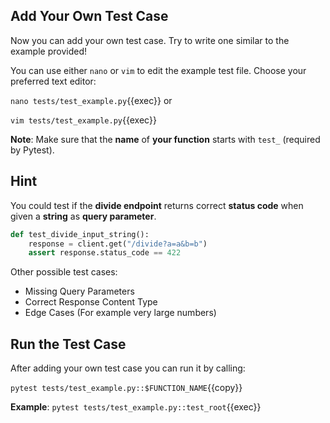 ## Add Your Own Test Case
Now you can add your own test case. Try to write one similar to the example provided! 

You can use either `nano` or `vim` to edit the example test file. Choose your preferred text editor:

`nano tests/test_example.py`{{exec}} or

`vim tests/test_example.py`{{exec}}

**Note**: Make sure that the **name** of **your function** starts with `test_` (required by Pytest).

## Hint
You could test if the **divide endpoint** returns correct **status code** when given a **string** as **query parameter**.

```python
def test_divide_input_string():
    response = client.get("/divide?a=a&b=b")
    assert response.status_code == 422
``` 

Other possible test cases:
- Missing Query Parameters
- Correct Response Content Type
- Edge Cases (For example very large numbers)

## Run the Test Case
After adding your own test case you can run it by calling:

`pytest tests/test_example.py::$FUNCTION_NAME`{{copy}}

**Example**:
`pytest tests/test_example.py::test_root`{{exec}}

